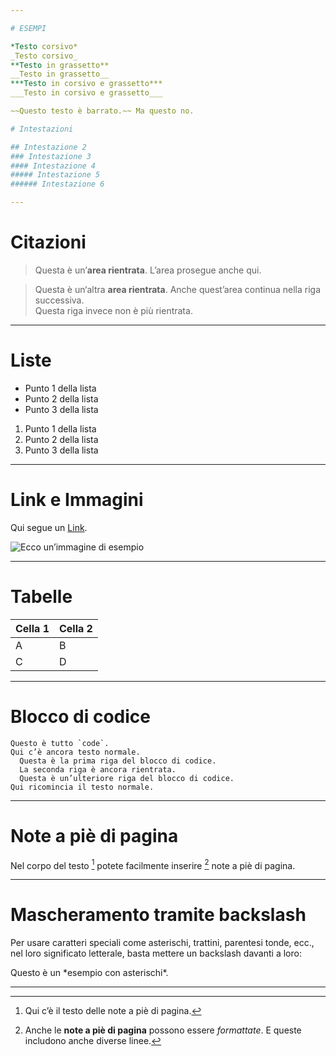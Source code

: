 ```yaml
---

# ESEMPI

*Testo corsivo*  
_Testo corsivo_  
**Testo in grassetto**  
__Testo in grassetto__  
***Testo in corsivo e grassetto***  
___Testo in corsivo e grassetto___

~~Questo testo è barrato.~~ Ma questo no.

# Intestazioni

## Intestazione 2
### Intestazione 3
#### Intestazione 4
##### Intestazione 5
###### Intestazione 6

---
```


<!-- @format -->

# Citazioni

> Questa è un’**area rientrata**. L’area prosegue anche qui.

> Questa è un‘altra **area rientrata**. Anche quest’area continua nella riga successiva.  
>  Questa riga invece non è più rientrata.

---

# Liste

- Punto 1 della lista
- Punto 2 della lista
- Punto 3 della lista

1. Punto 1 della lista
2. Punto 2 della lista
3. Punto 3 della lista

---

# Link e Immagini

Qui segue un [Link](https://example.com/ 'Titolo del link opzionale').

![Ecco un’immagine di esempio](https://example.com/immagine.jpg)

---

# Tabelle

| Cella 1 | Cella 2 |
| ------- | ------- |
| A       | B       |
| C       | D       |

---

# Blocco di codice

```
Questo è tutto `code`.
Qui c’è ancora testo normale.
  Questa è la prima riga del blocco di codice.
  La seconda riga è ancora rientrata.
  Questa è un’ulteriore riga del blocco di codice.
Qui ricomincia il testo normale.
```

---

# Note a piè di pagina

Nel corpo del testo [^1] potete facilmente inserire [^2] note a piè di pagina.  
[^1]: Qui c’è il testo delle note a piè di pagina.  
[^2]: Anche le **note a piè di pagina** possono essere _formattate_. E queste includono anche diverse linee.

---

# Mascheramento tramite backslash

Per usare caratteri speciali come asterischi, trattini, parentesi tonde, ecc., nel loro significato letterale, basta mettere un backslash davanti a loro:

Questo è un \*esempio con asterischi\*.

---
